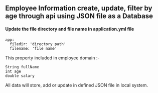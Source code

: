 ## Employee Information create, update, filter by age through api using JSON file as a Database

#### Update the file directory and file name in application.yml file

```    
app:
  filedir: 'directory path' 
  filename: 'file name'
```

This property included in employee domain :-
```
String fullName
int age
double salary
```

All data will store, add or update in defined JSON file in local system.